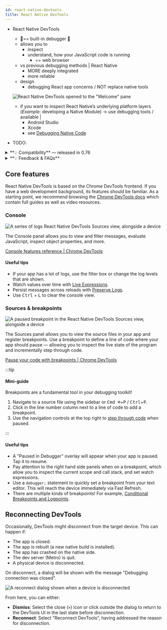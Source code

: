 ```yaml
---
id: react-native-devtools
title: React Native DevTools
---
```


* React Native DevTools
  * 👀== built-in debugger 👀
  * allows you to
    * inspect
    * understand, how your JavaScript code is running
      * == web browser
  * vs previous debugging methods | React Native
    * MORE deeply integrated
    * more reliable 
  * design
    * debugging React app concerns / NOT replace native tools 

  ![React Native DevTools opened to the "Welcome" pane](/website/static/docs/assets/debugging-rndt-welcome.jpg)

  * if you want to inspect React Native’s underlying platform layers (_Example:_ developing a Native Module) -> use debugging tools / available |
    * Android Studio
    * Xcode
    * see [Debugging Native Code]()

* TODO:
<details>
<summary>**💡 Compatibility** — released in 0.76</summary>

React Native DevTools supports all React Native apps running Hermes. It replaces the previous Flipper, Experimental Debugger, and Hermes debugger (Chrome) frontends.

It is not possible to set up React Native DevTools with any older versions of React Native.

- **Chrome Browser DevTools — unsupported**
  - Connecting to React Native via `chrome://inspect` is no longer supported. Features may not work correctly, as the latest versions of Chrome DevTools (which are built to match the latest browser capabilities and APIs) have not been tested, and this frontend lacks our customisations. Instead, we ship a supported version with React Native DevTools.
- **Visual Studio Code — unsupported** (pre-existing)
  - Third party extensions such as [Expo Tools](https://github.com/expo/vscode-expo) and [Radon IDE](https://ide.swmansion.com/) may have improved compatibility, but are not directly supported by the React team.

</details>
<details>
<summary>**💡 Feedback & FAQs**</summary>

We want the tooling you use to debug React across all platforms to be reliable, familiar, simple, and cohesive. All the features described on this page are built with these principles in mind, and we also want to offer more capabilities in future.

We are actively iterating on the future of React Native DevTools, and have created a centralized [GitHub discussion](https://github.com/react-native-community/discussions-and-proposals/discussions/819) to keep track of issues, frequently asked questions, and feedback.

</details>

## Core features

React Native DevTools is based on the Chrome DevTools frontend. If you have a web development background, its features should be familiar. As a starting point, we recommend browsing the [Chrome DevTools docs](https://developer.chrome.com/docs/devtools) which contain full guides as well as video resources.

### Console

![A series of logs React Native DevTools Sources view, alongside a device](/docs/assets/debugging-rndt-console.jpg)

The Console panel allows you to view and filter messages, evaluate JavaScript, inspect object properties, and more.

[Console features reference | Chrome DevTools](https://developer.chrome.com/docs/devtools/console/reference)

#### Useful tips

- If your app has a lot of logs, use the filter box or change the log levels that are shown.
- Watch values over time with [Live Expressions](https://developer.chrome.com/docs/devtools/console/live-expressions).
- Persist messages across reloads with [Preserve Logs](https://developer.chrome.com/docs/devtools/console/reference#persist).
- Use <kbd>Ctrl</kbd> + <kbd>L</kbd> to clear the console view.

### Sources & breakpoints

![A paused breakpoint in the React Native DevTools Sources view, alongside a device](/docs/assets/debugging-rndt-sources-paused-with-device.jpg)

The Sources panel allows you to view the source files in your app and register breakpoints. Use a breakpoint to define a line of code where your app should pause — allowing you to inspect the live state of the program and incrementally step through code.

[Pause your code with breakpoints | Chrome DevTools](https://developer.chrome.com/docs/devtools/javascript/breakpoints)

:::tip

#### Mini-guide

Breakpoints are a fundamental tool in your debugging toolkit!

1. Navigate to a source file using the sidebar or <kbd>Cmd ⌘</kbd>+<kbd>P</kbd> / <kbd>Ctrl</kbd>+<kbd>P</kbd>.
2. Click in the line number column next to a line of code to add a breakpoint.
3. Use the navigation controls at the top right to [step through code](https://developer.chrome.com/docs/devtools/javascript/reference#stepping) when paused.

:::

#### Useful tips

- A "Paused in Debugger" overlay will appear when your app is paused. Tap it to resume.
- Pay attention to the right hand side panels when on a breakpoint, which allow you to inspect the current scope and call stack, and set watch expressions.
- Use a `debugger;` statement to quickly set a breakpoint from your text editor. This will reach the device immediately via Fast Refresh.
- There are multiple kinds of breakpoints! For example, [Conditional Breakpoints and Logpoints](https://developer.chrome.com/docs/devtools/javascript/breakpoints#overview).

## Reconnecting DevTools

Occasionally, DevTools might disconnect from the target device. This can happen if:

- The app is closed.
- The app is rebuilt (a new native build is installed).
- The app has crashed on the native side.
- The dev server (Metro) is quit.
- A physical device is disconnected.

On disconnect, a dialog will be shown with the message "Debugging connection was closed".

![A reconnect dialog shown when a device is disconnected](/docs/assets/debugging-reconnect-menu.jpg)

From here, you can either:

- **Dismiss**: Select the close (`×`) icon or click outside the dialog to return to the DevTools UI in the last state before disconnection.
- **Reconnect**: Select "Reconnect DevTools", having addressed the reason for disconnection.
